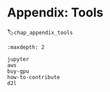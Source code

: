 # Appendix: Tools
:label:`chap_appendix_tools`

```toc
:maxdepth: 2

jupyter
aws
buy-gpu
how-to-contribute
d2l
```

